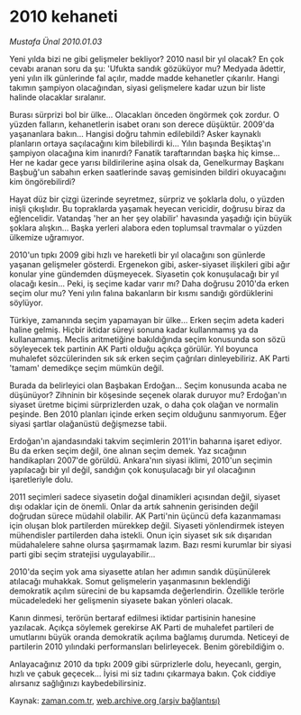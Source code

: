 # 2010 kehaneti

*Mustafa Ünal 2010.01.03*

<tr><td class="metin" colspan="2" style="padding-top: 20px; padding-left: 5px; ">Yeni yılda bizi ne gibi gelişmeler bekliyor? 2010 nasıl bir yıl olacak? En çok cevabı aranan soru da şu: 'Ufukta sandık gözüküyor mu? Medyada âdettir, yeni yılın ilk günlerinde fal açılır, madde madde kehanetler çıkarılır. Hangi takımın şampiyon olacağından, siyasi gelişmelere kadar uzun bir liste halinde olacaklar sıralanır.</td></tr><tr><td class="metin" colspan="2" style="padding-top: 20px; padding-left: 5px; "><p>Burası sürprizi bol bir ülke... Olacakları önceden öngörmek çok zordur. O yüzden falların, kehanetlerin isabet oranı son derece düşüktür. 2009'da yaşananlara bakın... Hangisi doğru tahmin edilebildi? Asker kaynaklı planların ortaya saçılacağını kim bilebilirdi ki... Yılın başında Beşiktaş'ın şampiyon olacağına kim inanırdı? Fanatik taraftarından başka hiç kimse... Her ne kadar gece yarısı bildirilerine aşina olsak da, Genelkurmay Başkanı Başbuğ'un sabahın erken saatlerinde savaş gemisinden bildiri okuyacağını kim öngörebilirdi? 
<p>Hayat düz bir çizgi üzerinde seyretmez, sürpriz ve şoklarla dolu, o yüzden inişli çıkışlıdır. Bu topraklarda yaşamak heyecan vericidir, doğrusu biraz da eğlencelidir. Vatandaş 'her an her şey olabilir' havasında yaşadığı için büyük şoklara alışkın... Başka yerleri alabora eden toplumsal travmalar o yüzden ülkemize uğramıyor.
<p>2010'un tıpkı 2009 gibi hızlı ve hareketli bir yıl olacağını son günlerde yaşanan gelişmeler gösterdi. Ergenekon gibi, asker-siyaset ilişkileri gibi ağır konular yine gündemden düşmeyecek. Siyasetin çok konuşulacağı bir yıl olacağı kesin... Peki, iş seçime kadar varır mı? Daha doğrusu 2010'da erken seçim olur mu? Yeni yılın falına bakanların bir kısmı sandığı gördüklerini söylüyor.
<p>Türkiye, zamanında seçim yapamayan bir ülke... Erken seçim adeta kaderi haline gelmiş. Hiçbir iktidar süreyi sonuna kadar kullanmamış ya da kullanamamış. Meclis aritmetiğine bakıldığında seçim konusunda son sözü söyleyecek tek partinin AK Parti olduğu açıkça görülür. Yıl boyunca muhalefet sözcülerinden sık sık erken seçim çağrıları dinleyebiliriz. AK Parti 'tamam' demedikçe seçim mümkün değil.
<p>Burada da belirleyici olan Başbakan Erdoğan... Seçim konusunda acaba ne düşünüyor? Zihninin bir köşesinde seçenek olarak duruyor mu? Erdoğan'ın siyaset üretme biçimi sürprizlerden uzak, o daha çok olağan ve normalin peşinde. Ben 2010 planları içinde erken seçim olduğunu sanmıyorum. Eğer siyasi şartlar olağanüstü değişmezse tabii.
<p>Erdoğan'ın ajandasındaki takvim seçimlerin 2011'in baharına işaret ediyor. Bu da erken seçim değil, öne alınan seçim demek. Yaz sıcağının handikapları 2007'de görüldü. Ankara'nın siyasi iklimi, 2010'un seçimin yapılacağı bir yıl değil, sandığın çok konuşulacağı bir yıl olacağının işaretleriyle dolu.
<p>2011 seçimleri sadece siyasetin doğal dinamikleri açısından değil, siyaset dışı odaklar için de önemli. Onlar da artık sahnenin gerisinden değil doğrudan sürece müdahil olabilir. AK Parti'nin üçüncü defa kazanmaması için oluşan blok partilerden mürekkep değil. Siyaseti yönlendirmek isteyen mühendisler partilerden daha istekli. Onun için siyaset sık sık dışarıdan müdahalelere sahne olursa şaşırmamak lazım. Bazı resmi kurumlar bir siyasi parti gibi seçim stratejisi uygulayabilir...
<p>2010'da seçim yok ama siyasette atılan her adımın sandık düşünülerek atılacağı muhakkak. Somut gelişmelerin yaşanmasının beklendiği demokratik açılım sürecini de bu kapsamda değerlendirin. Özellikle terörle mücadeledeki her gelişmenin siyasete bakan yönleri olacak.
<p>Kanın dinmesi, terörün bertaraf edilmesi iktidar partisinin hanesine yazılacak. Açıkça söylemek gerekirse AK Parti de muhalefet partileri de umutlarını büyük oranda demokratik açılıma bağlamış durumda. Neticeyi de partilerin 2010 yılındaki performansları belirleyecek. Benim görebildiğim o.
<p>Anlayacağınız 2010 da tıpkı 2009 gibi sürprizlerle dolu, heyecanlı, gergin, hızlı ve çabuk geçecek... İyisi mi siz tadını çıkarmaya bakın. Çok ciddiye alırsanız sağlığınızı kaybedebilirsiniz.<br/></p></p></p></p></p></p></p></p></p></p></td></tr>

Kaynak: [zaman.com.tr](http://zaman.com.tr/yazar.do?yazino=935349), [web.archive.org (arşiv bağlantısı)](http://web.archive.org/web/20100124131311/http://zaman.com.tr:80/yazar.do?yazino=935349)
